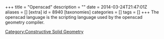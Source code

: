 +++
title = "Openscad"
description = ""
date = 2014-03-24T21:47:01Z
aliases = []
[extra]
id = 8940
[taxonomies]
categories = []
tags = []
+++
The openscad language is the scripting language used by the openscad geometry compiler.

[Category:Constructive Solid Geometry](https://rosettacode.org/wiki/Category:Constructive_Solid_Geometry)
